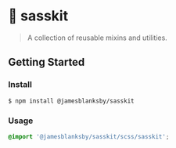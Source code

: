 # 🧰 sasskit

> A collection of reusable mixins and utilities.

## Getting Started

### Install

```shell
$ npm install @jamesblanksby/sasskit
```

### Usage

```scss
@import '@jamesblanksby/sasskit/scss/sasskit';
```
